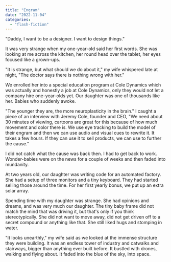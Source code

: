 ```yaml
---
title: "Engram"
date: "2022-11-04"
categories: 
  - "flash-fiction"
---
```


"Daddy, I want to be a designer. I want to design things."

It was very strange when my one-year-old said her first words. She was looking at me across the kitchen, her round head over the tablet, her eyes focused like a grown-ups.

"It is strange, but what should we do about it," my wife whispered late at night, "The doctor says there is nothing wrong with her."

We enrolled her into a special education program at Cole Dynamics which was actually and honestly a job at Cole Dynamics, only they would not let a company hire one-year-olds yet. Our daughter was one of thousands like her. Babies who suddenly awoke.

"The younger they are, the more neuroplasticity in the brain." I caught a piece of an interview with Jeremy Cole, founder and CEO, "We need about 30 minutes of viewing, cartoons are great for this because of how much movement and color there is. We use eye tracking to build the model of their engram and then we can use audio and visual cues to rewrite it. It takes a few hours. If they can use it to sell products, we can use to further the cause."

I did not catch what the cause was back then. I had to get back to work. Wonder-babies were on the news for a couple of weeks and then faded into mundanity.

At two years old, our daughter was writing code for an automated factory. She had a setup of three monitors and a tiny keyboard. They had started selling those around the time. For her first yearly bonus, we put up an extra solar array.

Spending time with my daughter was strange. She had opinions and dreams, and was very much our daughter. The tiny baby frame did not match the mind that was driving it, but that's only if you think stereotypically. She did not want to move away, did not get driven off to a secret compound or anything like that. She still liked hugs and stomping in water.

"It looks unearthly," my wife said as we looked at the immense structure they were building. It was an endless tower of industry and catwalks and stairways, bigger than anything ever built before. It bustled with drones, walking and flying about. It faded into the blue of the sky, into space.
